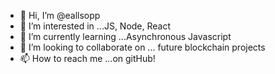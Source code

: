 - 👋 Hi, I’m @eallsopp
- 👀 I’m interested in ...JS, Node, React
- 🌱 I’m currently learning ...Asynchronous Javascript
- 💞️ I’m looking to collaborate on ... future blockchain projects
- 📫 How to reach me ...on gitHub!

<!---
eallsopp/eallsopp is a ✨ special ✨ repository because its `README.md` (this file) appears on your GitHub profile.
You can click the Preview link to take a look at your changes.
--->
